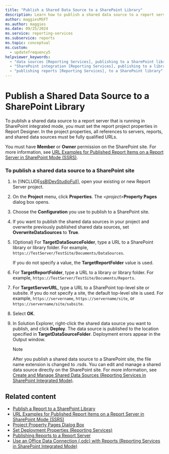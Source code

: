 ```yaml
---
title: "Publish a Shared Data Source to a SharePoint Library"
description: Learn how to publish a shared data source to a report server that is running in SharePoint integrated mode.
author: maggiesMSFT
ms.author: maggies
ms.date: 09/25/2024
ms.service: reporting-services
ms.subservice: reports
ms.topic: conceptual
ms.custom:
  - updatefrequency5
helpviewer_keywords:
  - "data sources [Reporting Services], publishing to a SharePoint library"
  - "SharePoint integration [Reporting Services], publishing to a library"
  - "publishing reports [Reporting Services], to a SharePoint library"
---
```

# Publish a Shared Data Source to a SharePoint Library
  To publish a shared data source to a report server that is running in SharePoint integrated mode, you must set the report project properties in Report Designer. In the project properties, all references to servers, reports, and shared data sources must be fully qualified URLs.  
  
 You must have **Member** or **Owner** permission on the SharePoint site. For more information, see [URL Examples for Published Report Items on a Report Server in SharePoint Mode &#40;SSRS&#41;](../../reporting-services/tools/url-examples-for-items-on-a-report-server-sharepoint-mode.md).  
  
### To publish a shared data source to a SharePoint site  
  
1.  In [!INCLUDE[ssBIDevStudioFull](../../includes/ssbidevstudiofull-md.md)], open your existing or new Report Server project.  
  
2.  On the **Project** menu, click **Properties**. The _\<project>_**Property Pages** dialog box opens.  
  
3.  Choose the **Configuration** you use to publish to a SharePoint site.  
  
4.  If you want to publish the shared data sources in your project and overwrite previously published shared data sources, set **OverwriteDataSources** to **True**.  
  
5.  (Optional) For **TargetDataSourceFolder**, type a URL to a SharePoint library or library folder. For example, `https://TestServer/TestSite/Documents/DataSources`.  
  
     If you do not specify a value, the **TargetReportFolder** value is used.  
  
6.  For **TargetReportFolder**, type a URL to a library or library folder. For example, `https://TestServer/TestSite/Documents/Reports`.  
  
7.  For **TargetServerURL**, type a URL to a SharePoint top-level site or subsite. If you do not specify a site, the default top-level site is used. For example, `https://servername`, `https://servername/site`, or `https://servername/site/subsite`.  
  
8.  Select **OK**.
  
9. In Solution Explorer, right-click the shared data source you want to publish, and click **Deploy**. The data source is published to the location specified in **TargetDataSourceFolder**. Deployment errors appear in the Output window.  
  
    > [!NOTE]  
    >  After you publish a shared data source to a SharePoint site, the file name extension is changed to .rsds. You can edit and manage a shared data source directly on the SharePoint site. For more information, see [Create and Manage Shared Data Sources &#40;Reporting Services in SharePoint Integrated Mode&#41;](/previous-versions/sql/).  
  
## Related content

- [Publish a Report to a SharePoint Library](../../reporting-services/reports/publish-a-report-to-a-sharepoint-library.md)
- [URL Examples for Published Report Items on a Report Server in SharePoint Mode &#40;SSRS&#41;](../../reporting-services/tools/url-examples-for-items-on-a-report-server-sharepoint-mode.md)
- [Project Property Pages Dialog Box](../../reporting-services/tools/project-property-pages-dialog-box.md)
- [Set Deployment Properties &#40;Reporting Services&#41;](../../reporting-services/tools/set-deployment-properties-reporting-services.md)
- [Publishing Reports to a Report Server](../../reporting-services/reports/publishing-reports-to-a-report-server.md)
- [Use an Office Data Connection &#40;.odc&#41; with Reports &#40;Reporting Services in SharePoint Integrated Mode&#41;](../../reporting-services/report-data/use-an-office-data-connection-odc-with-reports.md)
